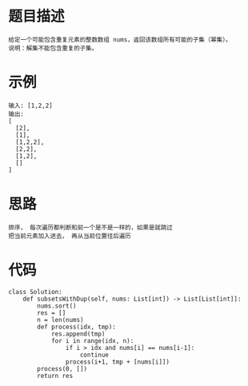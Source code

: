 # 题目描述
    给定一个可能包含重复元素的整数数组 nums，返回该数组所有可能的子集（幂集）。
    说明：解集不能包含重复的子集。
# 示例
```
输入: [1,2,2]
输出:
[
  [2],
  [1],
  [1,2,2],
  [2,2],
  [1,2],
  []
]
```
# 思路
    排序， 每次遍历都判断和前一个是不是一样的，如果是就跳过
    把当前元素加入进去， 再从当前位置往后遍历
# 代码
```
class Solution:
    def subsetsWithDup(self, nums: List[int]) -> List[List[int]]:
        nums.sort()
        res = []
        n = len(nums)
        def process(idx, tmp):
            res.append(tmp)
            for i in range(idx, n):
                if i > idx and nums[i] == nums[i-1]:
                    continue
                process(i+1, tmp + [nums[i]])
        process(0, [])
        return res
```
